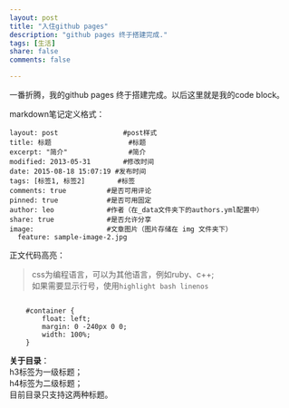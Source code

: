 ```yaml
---
layout: post
title: "入住github pages"
description: "github pages 终于搭建完成."
tags: [生活]
share: false
comments: false

---
```


一番折腾，我的github pages 终于搭建完成。以后这里就是我的code block。

markdown笔记定义格式：

	layout: post				#post样式
	title: 标题					#标题
	excerpt: "简介"				#简介
	modified: 2013-05-31		#修改时间
	date: 2015-08-18 15:07:19 #发布时间
	tags: [标签1, 标签2]		#标签
	comments: true			#是否可用评论
	pinned: true			#是否可用固定
	author: leo				#作者（在_data文件夹下的authors.yml配置中）
	share: true				#是否允许分享
	image:					#文章图片（图片存储在 img 文件夹下）
	  feature: sample-image-2.jpg


正文代码高亮：

>css为编程语言，可以为其他语言，例如ruby、c++;  
>如果需要显示行号，使用`highlight bash linenos` 

```

	#container {
	    float: left;
	    margin: 0 -240px 0 0;
	    width: 100%;
	}

```


**关于目录**：  
h3标签为一级标题；  
h4标签为二级标题；  
目前目录只支持这两种标题。